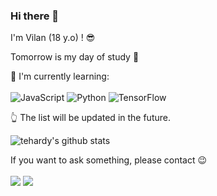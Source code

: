 ### Hi there 👋

I'm Vilan (18 y.o) ! 😎

Tomorrow is my day of study 🚀

📗 I'm currently learning:
<br><br>
![JavaScript](https://img.shields.io/badge/javascript-%23323330.svg?style=for-the-badge&logo=javascript&logoColor=%23F7DF1E)  ![Python](https://img.shields.io/badge/python-3670A0?style=for-the-badge&logo=python&logoColor=ffdd54) 
![TensorFlow](https://img.shields.io/badge/TensorFlow-%23FF6F00.svg?style=for-the-badge&logo=TensorFlow&logoColor=white)

👆 The list will be updated in the future.

![tehardy's github stats](https://bad-apple-github-readme.vercel.app/api?show_bg=1&username=tehardy)

If you want to ask something, please contact 😉
<br><br>
[<img src="https://img.shields.io/badge/Telegram-%40tehardy-blue">](https://t.me/eternallybroken)
![](https://dcbadge.vercel.app/api/shield/377798130403508225?style=flat&theme=clean&compact=true)
